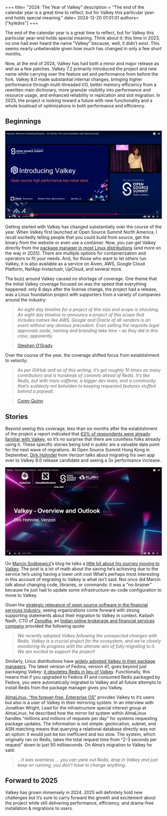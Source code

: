 
+++
title=  "2024: The Year of Valkey"
description = "The end of the calendar year is a great time to reflect, but for Valkey this particular year-end holds special meaning."
date= 2024-12-20 01:01:01
authors= ["kyledvs"]
+++

The end of the calendar year is a great time to reflect, but for Valkey this particular year-end holds special meaning.
Think about it: this time in 2023, no one had ever heard the name “Valkey” because, well, it didn’t exist.
This seems nearly unbelievable given how much has changed in only a few short months.

Now, at the end of 2024, Valkey has had both a minor and major release as well as a few patches.
Valkey 7.2 primarily introduced the project and new name while carrying over the feature set and performance from before the fork.
Valkey 8.0 made substantial internal changes, bringing higher performance through multi-threaded I/O, better memory efficiency from a rewritten main dictionary, more granular visibility into performance and resource usage, and enhanced reliability in replication and slot migration.
In 2025, the project is looking toward a future with new functionality and a whole boatload of optimizations in both performance and efficiency.

## Beginnings

[![YouTube video thumbnail of open source summit north america](images/ossna-thumb.jpg)](https://youtu.be/74Svvu37I_8?si=onLIvlu3X_ncKdh2&t=3055)

Getting started with Valkey has changed substantially over the course of the year.
When Valkey first launched at Open Source Summit North America, I recall excitedly telling people that you could build from source, get the binary from the website or even use a container.
Now, you can get Valkey directly from the [package manager in most Linux distributions](https://repology.org/project/valkey/versions) (and more on the way in 2025).
There are multiple options for containerization and operators to fit your needs.
And, for those who want to let *others* run Valkey, it is also available as a service on Aiven, AWS, Google Cloud Platform, NetApp Instaclustr, UpCloud, and several more.

The buzz around Valkey caused no shortage of coverage.
One theme that the initial Valkey coverage focused on was the speed that everything happened: only 8 days after the license change, the project had a release, was a Linux foundation project with supporters from a variety of companies around the industry:

> *An eight day timeline for a project of this size and scope is shocking.
An eight day timeline to announce a project of this scope that includes names like AWS, Google and Oracle of all vendors is an event without any obvious precedent.
Even setting the requisite legal approvals aside, naming and branding take time – as they did in this case, apparently.*

> [Stephen O’Grady](https://redmonk.com/sogrady/2024/07/16/post-valkey-world/)

Over the course of the year, the coverage shifted focus from establishment to velocity:

> *As per GitHub and as of this writing, it’s got roughly 10 times as many contributors and is hundreds of commits ahead of Redis.
It’s like Redis, but with more caffeine, a bigger dev team, and a community that’s suddenly not beholden to keeping requested features stuffed behind a paywall.*

> [Corey Quinn](https://www.lastweekinaws.com/blog/aws-valkey-play-when-a-fork-becomes-a-price-cut/)

## Stories

Beyond seeing this coverage, less than six months after the establishment of the project a report indicated that [63% of respondents were already familiar with Valkey](https://thenewstack.io/redis-users-want-a-change/), so it’s no surprise that there are countless folks already using it.
These specific stories being told in public are a valuable data point for the next wave of migrations.
At Open Source Summit Hong Kong in September, [Dirk Hohndel](https://www.facesofopensource.com/dirk-hohndel/) from Verizon talks about migrating his own app over to Valkey 8.0 release candidate and seeing a 3x performance increase.

[![YouTube video thumbnail of open source summit hong kong](images/osshk-dirk.jpg)](https://www.youtube.com/watch?v=Qp74Nn-d5a8)

On [Marcin Sodkiewicz](https://aws.amazon.com/developer/community/heroes/marcin-sodkiewicz/)’s blog he talks a [little bit about his journey moving to Valkey](https://sodkiewiczm.medium.com/elasticache-serverless-valkey-review-1e3329cfbfa0).
The post is a lot of math about the saving he’s achieving due to the service he’s using having a lower unit cost
What’s perhaps most interesting in this account of migrating to Valkey is what *isn’t* said.
Not once did Marcin talk about changing code, libraries, or commands: it was a “no-brainer” because he just had to update some infrastructure-as-code configuration to move to Valkey.

Given the [strategic relevance of open source software in the financial services industry](https://www.linuxfoundation.org/blog/iwb-2024-state-of-open-source-financial-services), seeing organizations come forward with strong supporting statements about their migration to Valkey in context.
Kailash Nadh, CTO of [Zerodha](http://zerodha.com/), an [Indian online brokerage and financial services company](https://en.wikipedia.org/wiki/Zerodha) provided the following quote:

>*We recently adopted Valkey following the unexpected changes with Redis.
Valkey is a crucial project for the ecosystem, and we’re closely monitoring its progress with the ultimate aim of fully migrating to it.
We are excited to support the project!*

Similarly, Linux distributions have [widely adopted Valkey in their package managers](https://repology.org/project/valkey/versions).
The latest version of Fedora, version 41, goes beyond just packaging Valkey: [it obsoletes Redis in lieu of Valkey](https://fedoraproject.org/wiki/Changes/Replace_Redis_With_Valkey#Upgrade/compatibility_impact).
Functionally, this means that if you upgraded to Fedora 41 and consumed Redis packaged by Fedora, you were automatically migrated to Valkey and all future attempts to install Redis from the package manager gives you Valkey.

[AlmaLinux, “the forever-free, Enterprise OS”](https://almalinux.org/) provides Valkey to it’s users but also is a user of Valkey in their mirroring system.
In an interview with Jonathan Wright, Lead for the infrastructure special interest group at AlmaLinux, he described how the mirror list system within AlmaLinux handles “millions and millions of requests per day” for systems requesting package updates.
The information is not simple: geolocation, subnet, and ASN matching means that querying a relational database directly was not an option: it would just be too inefficient and too slow.
The system, which originally ran on Redis, takes the total request time from “2-3 seconds per request” down to just 50 milliseconds.
On Alma’s migration to Valkey he said:

> *...it was seamless ... you can yank out Redis, drop in Valkey and just keep on running, you don’t have to change anything.*

## Forward to 2025

Valkey has grown immensely in 2024.
2025 will definitely hold new challenges but it’s sure to carry forward the growth and excitement about the project while still delivering performance, efficiency, and drama-free installation & migrations to users.
